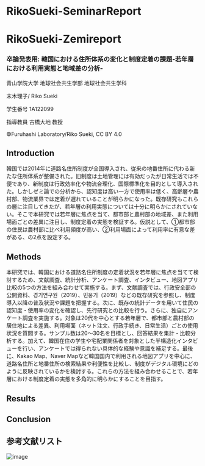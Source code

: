 # RikoSueki-SeminarReport
# RikoSueki-Zemireport
### 卒論発表用: 韓国における住所体系の変化と制度定着の課題-若年層における利用実態と地域差の分析-

青山学院大学 地球社会共生学部 地球社会共生学科

末木理子/ Riko Sueki

学生番号 1A122099

指導教員 古橋大地 教授

©︎Furuhashi Laboratory/Riko Sueki, CC BY 4.0
## Introduction
韓国では2014年に道路名住所制度が全国導入され、従来の地番住所に代わる新たな住所体系が整備された。旧制度は土地管理には有効だったが日常生活では不便であり、新制度は行政効率化や物流合理化、国際標準化を目的として導入された。しかしゼミ論での分析から、認知度は高い一方で使用率は低く、高齢層や農村部、物流業界では定着が遅れていることが明らかになった。既存研究もこれらの層に注目してきたが、若年層の利用実態については十分に明らかにされていない。そこで本研究では若年層に焦点を当て、都市部と農村部の地域差、また利用場面ごとの差異に注目し、制度定着の実態を検証する。仮説として、①都市部の住民は農村部に比べ利用頻度が高い、②利用場面によって利用率に有意な差がある、の2点を設定する。

## Methods
本研究では、韓国における道路名住所制度の定着状況を若年層に焦点を当てて検討するため、文献調査、統計分析、アンケート調査、インタビュー、地図アプリ比較の5つの方法を組み合わせて実施する。まず、文献調査では、行政安全部の公開資料、경기연구원（2019）、민웅기（2019）などの既存研究を参照し、制度導入以降の普及状況や課題を把握する。次に、既存の統計データを用いて住民の認知度・使用率の変化を確認し、先行研究との比較を行う。さらに、独自にアンケート調査を実施する。対象は20代を中心とする若年層で、都市部と農村部の居住地による差異、利用場面（ネット注文、行政手続き、日常生活）ごとの使用状況を質問する。サンプル数は20〜30名を目標とし、回答結果を集計・比較分析する。加えて、韓国在住の学生や宅配業関係者を対象とした半構造化インタビューを行い、アンケートでは得られない具体的な経験や意識を補足する。最後に、Kakao Map、Naver Mapなど韓国国内で利用される地図アプリを中心に、道路名住所と地番住所の検索結果や利便性を比較し、制度がデジタル環境にどのように反映されているかを検討する。これらの方法を組み合わせることで、若年層における制度定着の実態を多角的に明らかにすることを目指す。

## Results

## Conclusion

## 参考文献リスト
![image](https://github.com/user-attachments/assets/afc3b96b-21a4-4f8b-88c0-6ca6dd833e3f)


